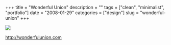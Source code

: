 +++
title = "Wonderful Union"
description = ""
tags = ["clean", "minimalist", "portfolio"]
date = "2008-01-29"
categories = ["design"]
slug = "wonderful-union"
+++


 

  <div id="screens-thumbs" class="clearfix">
    <div class="txt-center" id="design-submission"><a href="http://wonderfulunion.com/"><img id='bluga-thumbnail-1055' class='bluga-thumbnail large' src='//konigi.com/media/bluga/
wt47f281da37c38_0.jpg'/></a></div>  
  </div>   
<p><a href="http://wonderfulunion.com/">http://wonderfulunion.com</a></p>




